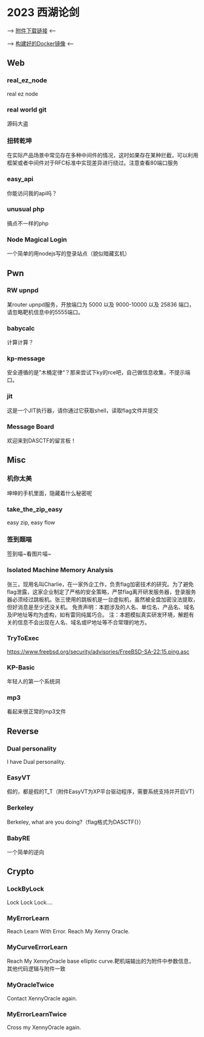 # 2023 西湖论剑

--> [附件下载链接](https://github.com/Randark-JMT/CTF_Archive/releases/tag/2022-xhlj) <--

--> [构建好的Docker镜像](https://github.com/orgs/CTF-Archives/repositories) <--

## Web

### real_ez_node

real ez node 

### real world git

源码大盗

### 扭转乾坤

在实际产品场景中常见存在多种中间件的情况，这时如果存在某种拦截，可以利用框架或者中间件对于RFC标准中实现差异进行绕过。注意查看80端口服务

### easy_api

你能访问我的api吗？ 

### unusual php

搞点不一样的php

### Node Magical Login

一个简单的用nodejs写的登录站点（貌似暗藏玄机）

## Pwn

### RW upnpd

某router upnpd服务，开放端口为 5000 以及 9000-10000 以及 25836 端口，请忽略靶机信息中的5555端口。

### babycalc

计算计算？

### kp-message

安全遵循的是”木桶定律“？那来尝试下ky的rce吧，自己做信息收集，不提示端口。

### jit

这是一个JIT执行器，请你通过它获取shell，读取flag文件并提交

### Message Board

欢迎来到DASCTF的留言板！

## Misc

### 机你太美

坤坤的手机里面，隐藏着什么秘密呢 

### take_the_zip_easy

easy zip, easy flow

### 签到题喵

签到喵~看图片喵~

### Isolated Machine Memory Analysis

张三，现用名叫Charlie，在一家外企工作，负责flag加密技术的研究。为了避免flag泄露，这家企业制定了严格的安全策略，严禁flag离开研发服务器，登录服务器必须经过跳板机。张三使用的跳板机是一台虚拟机，虽然被全盘加密没法提取，但好消息是至少还没关机。 免责声明：本题涉及的人名、单位名、产品名、域名及IP地址等均为虚构，如有雷同纯属巧合。  注：本题模拟真实研发环境，解题有关的信息不会出现在人名、域名或IP地址等不合常理的地方。

### TryToExec

https://www.freebsd.org/security/advisories/FreeBSD-SA-22:15.ping.asc

### KP-Basic

年轻人的第一个系统洞

### mp3

看起来很正常的mp3文件

## Reverse

### Dual personality

I have Dual personality.

### EasyVT

假的，都是假的T_T（附件EasyVT为XP平台驱动程序，需要系统支持并开启VT）

### Berkeley

Berkeley, what are you doing?（flag格式为DASCTF{}）

### BabyRE

一个简单的逆向

## Crypto

### LockByLock

Lock Lock Lock....

### MyErrorLearn

Reach Learn With Error. Reach My Xenny Oracle.

### MyCurveErrorLearn

Reach My XennyOracle base elliptic curve.靶机端输出的为附件中参数信息，其他代码逻辑与附件一致

### MyOracleTwice

Contact XennyOracle again.

### MyErrorLearnTwice

Cross my XennyOracle again.
